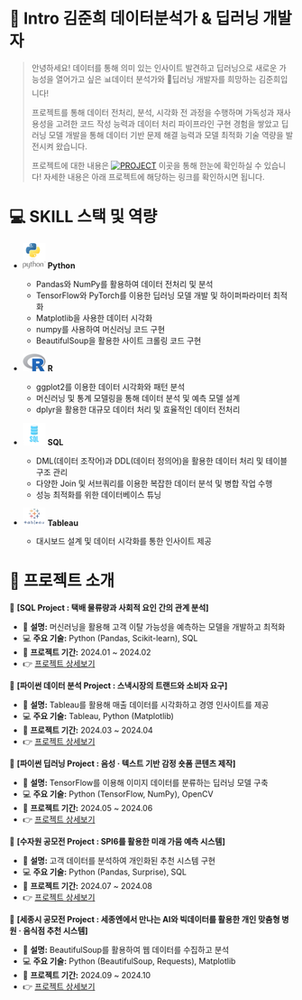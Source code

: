 # 👋 Intro 김준희 데이터분석가 & 딥러닝 개발자

> 안녕하세요! 데이터를 통해 의미 있는 인사이트 발견하고 딥러닝으로 새로운 가능성을 열어가고 싶은 📊데이터 분석가와 🤖딥러닝 개발자를 희망하는 김준희입니다!
>
> 프로젝트를 통해 데이터 전처리, 분석, 시각화 전 과정을 수행하며 가독성과 재사용성을 고려한 코드 작성 능력과 데이터 처리 파이프라인 구현 경험을 쌓았고 딥러닝 모델 개발을 통해 데이터 기반 문제 해결 능력과 모델 최적화 기술 역량을 발전시켜 왔습니다.
> 
> 프로젝트에 대한 내용은 [![PROJECT](https://img.shields.io/badge/PROJECT-green?style=flat-square)](https://github.com/Kim-Jun-Hee/Portfolio_kjh) 이곳을 통해 한눈에 확인하실 수 있습니다!
> 자세한 내용은 아래 프로젝트에 해당하는 링크를 확인하시면 됩니다.

# 💻 SKILL 스택 및 역량

- <img src="python-logo.png" alt="Python" width="40"/> **Python** 
  - Pandas와 NumPy를 활용하여 데이터 전처리 및 분석  
  - TensorFlow와 PyTorch를 이용한 딥러닝 모델 개발 및 하이퍼파라미터 최적화  
  - Matplotlib을 사용한 데이터 시각화
  - numpy를 사용하여 머신러닝 코드 구현
  - BeautifulSoup을 활용한 사이트 크롤링 코드 구현

- <img src="r-logo.png" alt="R" width="40"/> **R**
  - ggplot2를 이용한 데이터 시각화와 패턴 분석
  - 머신러닝 및 통계 모델링을 통해 데이터 분석 및 예측 모델 설계  
  - dplyr을 활용한 대규모 데이터 처리 및 효율적인 데이터 전처리 

- <img src="sql-logo.png" alt="SQL" width="40"/> **SQL**
  - DML(데이터 조작어)과 DDL(데이터 정의어)을 활용한 데이터 처리 및 테이블 구조 관리  
  - 다양한 Join 및 서브쿼리를 이용한 복잡한 데이터 분석 및 병합 작업 수행
  - 성능 최적화를 위한 데이터베이스 튜닝

- <img src="tableau-logo.png" alt="Tableau" width="40"/> **Tableau**
  - 대시보드 설계 및 데이터 시각화를 통한 인사이트 제공  

# 📂 프로젝트 소개

🌟 **[SQL Project : 택배 물류량과 사회적 요인 간의 관계 분석]**  
   - 📝 **설명:** 머신러닝을 활용해 고객 이탈 가능성을 예측하는 모델을 개발하고 최적화  
   - 💻 **주요 기술:** Python (Pandas, Scikit-learn), SQL  
   - 📅 **프로젝트 기간:** 2024.01 ~ 2024.02  
   - 👉 [프로젝트 상세보기](https://github.com/Kim-Jun-Hee/project1)

🌟 **[파이썬 데이터 분석 Project : 스낵시장의 트랜드와 소비자 요구]**  
   - 📝 **설명:** Tableau를 활용해 매출 데이터를 시각화하고 경영 인사이트를 제공  
   - 💻 **주요 기술:** Tableau, Python (Matplotlib)  
   - 📅 **프로젝트 기간:** 2024.03 ~ 2024.04  
   - 👉 [프로젝트 상세보기](https://github.com/Kim-Jun-Hee/project2)

🌟 **[파이썬 딥러닝 Project : 음성 · 텍스트 기반 감정 숏폼 콘텐츠 제작]**  
   - 📝 **설명:** TensorFlow를 이용해 이미지 데이터를 분류하는 딥러닝 모델 구축  
   - 💻 **주요 기술:** Python (TensorFlow, NumPy), OpenCV  
   - 📅 **프로젝트 기간:** 2024.05 ~ 2024.06  
   - 👉 [프로젝트 상세보기](https://github.com/Kim-Jun-Hee/project3)

🌟 **[수자원 공모전 Project : SPI6를 활용한 미래 가뭄 예측 시스템]**  
   - 📝 **설명:** 고객 데이터를 분석하여 개인화된 추천 시스템 구현  
   - 💻 **주요 기술:** Python (Pandas, Surprise), SQL  
   - 📅 **프로젝트 기간:** 2024.07 ~ 2024.08  
   - 👉 [프로젝트 상세보기](https://github.com/Kim-Jun-Hee/project4)

🌟 **[세종시 공모전 Project : 세종엔에서 만나는 AI와 빅데이터를 활용한 개인 맞춤형 병원 · 음식점 추천 시스템]**  
   - 📝 **설명:** BeautifulSoup를 활용하여 웹 데이터를 수집하고 분석  
   - 💻 **주요 기술:** Python (BeautifulSoup, Requests), Matplotlib  
   - 📅 **프로젝트 기간:** 2024.09 ~ 2024.10  
   - 👉 [프로젝트 상세보기](https://github.com/Kim-Jun-Hee/project5)


